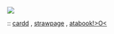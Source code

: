 ![](https://images.app.goo.gl/6FYoRQbTUsWpS78B9)

:: [cardd](https://chuuyyaa.carrd.co/) , [strawpage](https://chuuyaglazer.straw.page) , [atabook!>O<](https://uponthetaintedsorrow.atabook.org/)
